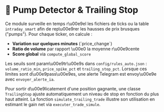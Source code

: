 # 📘 Pump Detector & Trailing Stop

Ce module surveille en temps r\u00e9el les fichiers de ticks ou la table
`intraday_smart` afin de rep\u00e9rer les hausses de prix brusques
("pumps"). Pour chaque ticker, on calcule :

- **Variation sur quelques minutes** (\`price_change\`)
- **Ratio de volume** par rapport \u00e0 la moyenne r\u00e9cente
- **Score global** via `compute_global_score`

Les seuils sont param\u00e9tr\u00e9s dans `config/rules_auto.json` :
`volume_ratio_min`, `price_spike_pct` et `trailing_stop_pct`.
Lorsque ces limites sont d\u00e9pass\u00e9es, une alerte Telegram est envoy\u00e9e
avec `envoyer_alerte_ia`.

Pour sortir d\u00e9licatement d'une position gagnante, une classe
`TrailingStop` ajuste automatiquement un niveau de stop en fonction du
plus haut atteint. La fonction `simulate_trailing_trade` illustre son
utilisation en estimant le gain net via `executer_trade_simule`.
